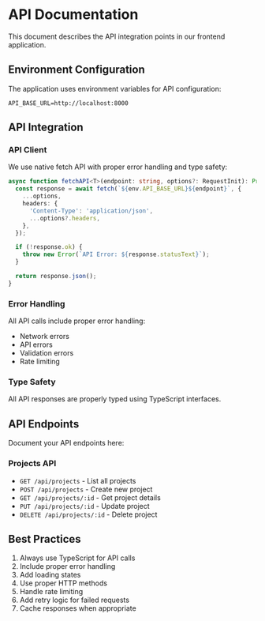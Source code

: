 # API Documentation

This document describes the API integration points in our frontend application.

## Environment Configuration

The application uses environment variables for API configuration:

```env
API_BASE_URL=http://localhost:8000
```

## API Integration

### API Client

We use native fetch API with proper error handling and type safety:

```typescript
async function fetchAPI<T>(endpoint: string, options?: RequestInit): Promise<T> {
  const response = await fetch(`${env.API_BASE_URL}${endpoint}`, {
    ...options,
    headers: {
      'Content-Type': 'application/json',
      ...options?.headers,
    },
  });

  if (!response.ok) {
    throw new Error(`API Error: ${response.statusText}`);
  }

  return response.json();
}
```

### Error Handling

All API calls include proper error handling:
- Network errors
- API errors
- Validation errors
- Rate limiting

### Type Safety

All API responses are properly typed using TypeScript interfaces.

## API Endpoints

Document your API endpoints here:

### Projects API

- `GET /api/projects` - List all projects
- `POST /api/projects` - Create new project
- `GET /api/projects/:id` - Get project details
- `PUT /api/projects/:id` - Update project
- `DELETE /api/projects/:id` - Delete project

## Best Practices

1. Always use TypeScript for API calls
2. Include proper error handling
3. Add loading states
4. Use proper HTTP methods
5. Handle rate limiting
6. Add retry logic for failed requests
7. Cache responses when appropriate
